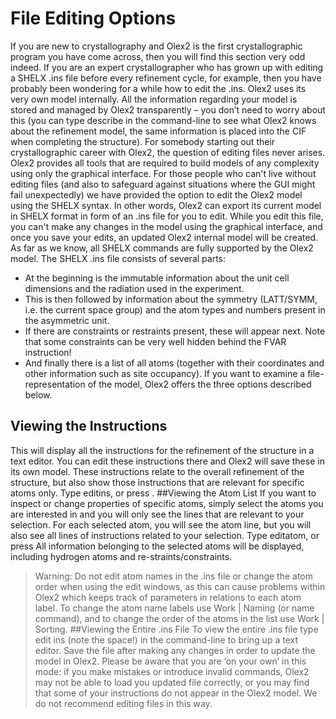# File Editing Options
If you are new to crystallography and Olex2 is the first crystallographic program you have come across, then you will find this section very odd indeed. If you are an expert crystallographer who has grown up with editing a SHELX .ins file before every refinement cycle, for example, then you have probably been wondering for a while how to 
edit the .ins.
Olex2 uses its very own model internally. All the information regarding your model is stored and managed by Olex2 transparently – you don’t need to worry about this (you can type describe in the command-line to see what Olex2 knows about the refinement model, the same information is placed into the CIF when completing the structure). For somebody starting out their crystallographic career with Olex2, the question of editing files never arises. Olex2 provides all tools that are required to build models of any complexity using only the graphical interface. 
For those people who can't live without editing files (and also to safeguard against situations where the GUI might fail unexpectedly) we have provided the option to edit the Olex2 model using the SHELX syntax. In other words, Olex2 can export its current model in SHELX format in form of an .ins file for you to edit. While you edit this file, you can't make any changes in the model using the graphical interface, and once you save your edits, an updated Olex2 internal model will be created. As far as we know, all SHELX commands are fully supported by the Olex2 model.
The SHELX .ins file consists of several parts:
- At the beginning is the immutable information about the unit cell dimensions and the radiation used in the experiment.
- This is then followed by information about the symmetry (LATT/SYMM, i.e. the current space group) and the atom types and numbers present in the asymmetric unit.
- If there are constraints or restraints present, these will appear next. Note that some constraints can be very well hidden behind the FVAR instruction!
- And finally there is a list of all atoms (together with their coordinates and other information such as site occupancy).
If you want to examine a file-representation of the model, Olex2 offers the three options described below.
## Viewing the Instructions
This will display all the instructions for the refinement of the structure in a text editor. You can edit these instructions there and Olex2 will save these in its own model. These instructions relate to the overall refinement of the structure, but also show those instructions that are relevant for specific atoms only. Type editins, or press  .
##Viewing the Atom List
If you want to inspect or change properties of specific atoms, simply select the atoms you are interested in and you will only see the lines that are relevant to your selection. For each selected atom, you will see the atom line, but you will also see all lines of instructions related to your selection. Type editatom, or press   All information belonging to the selected atoms will be displayed, including hydrogen atoms and re-straints/constraints.
>Warning: Do not edit atom names in the .ins file or change the atom order when using the edit windows, as this can cause problems within Olex2 which keeps track of parameters in relations to each atom label. To change the atom name labels use Work | Naming (or name command), and to change the order of the atoms in the list use Work | Sorting.
##Viewing the Entire .ins File
To view the entire .ins file type edit ins (note the space!) in the command-line to bring up a text editor. Save the file after making any changes in order to update the model in Olex2. Please be aware that you are ‘on your own’ in this mode: if you make mistakes or introduce invalid commands, Olex2 may not be able to load you updated file correctly, or you may find that some of your instructions do not appear in the Olex2 model. We do not recommend editing files in this way.
